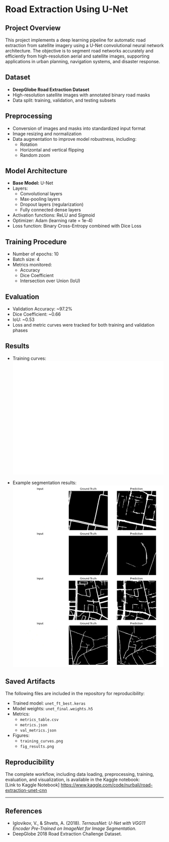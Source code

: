 # Road Extraction Using U-Net

## Project Overview
This project implements a deep learning pipeline for automatic road extraction from satellite imagery using a U-Net convolutional neural network architecture. The objective is to segment road networks accurately and efficiently from high-resolution aerial and satellite images, supporting applications in urban planning, navigation systems, and disaster response.

## Dataset
- **DeepGlobe Road Extraction Dataset**
- High-resolution satellite images with annotated binary road masks
- Data split: training, validation, and testing subsets

## Preprocessing
- Conversion of images and masks into standardized input format
- Image resizing and normalization
- Data augmentation to improve model robustness, including:
  - Rotation
  - Horizontal and vertical flipping
  - Random zoom

## Model Architecture
- **Base Model:** U-Net
- Layers:
  - Convolutional layers
  - Max-pooling layers
  - Dropout layers (regularization)
  - Fully connected dense layers
- Activation functions: ReLU and Sigmoid
- Optimizer: Adam (learning rate = 1e-4)
- Loss function: Binary Cross-Entropy combined with Dice Loss

## Training Procedure
- Number of epochs: 10
- Batch size: 4
- Metrics monitored:
  - Accuracy
  - Dice Coefficient
  - Intersection over Union (IoU)

## Evaluation
- Validation Accuracy: ~97.2%
- Dice Coefficient: ~0.66
- IoU: ~0.53
- Loss and metric curves were tracked for both training and validation phases

## Results
- Training curves:  
  ![Training Curves](training_curves.png)

- Example segmentation results:  
  ![Segmentation Results](fig_results.png)

## Saved Artifacts
The following files are included in the repository for reproducibility:
- Trained model: `unet_ft_best.keras`
- Model weights: `unet_final.weights.h5`
- Metrics:
  - `metrics_table.csv`
  - `metrics.json`
  - `val_metrics.json`
- Figures:
  - `training_curves.png`
  - `fig_results.png`

## Reproducibility
The complete workflow, including data loading, preprocessing, training, evaluation, and visualization, is available in the Kaggle notebook:  
[Link to Kaggle Notebook] https://www.kaggle.com/code/nurbali/road-extraction-unet-cnn

---

## References
- Iglovikov, V., & Shvets, A. (2018). *TernausNet: U-Net with VGG11 Encoder Pre-Trained on ImageNet for Image Segmentation.*  
- DeepGlobe 2018 Road Extraction Challenge Dataset.
